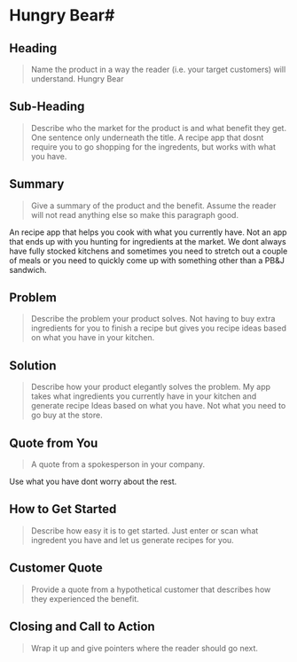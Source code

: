    # Hungry Bear#

<!--
> This material was originally posted [here](http://www.quora.com/What-is-Amazons-approach-to-product-development-and-product-management). It is reproduced here for posterities sake.

There is an approach called "working backwards" that is widely used at Amazon. They work backwards from the customer, rather than starting with an idea for a product and trying to bolt customers onto it. While working backwards can be applied to any specific product decision, using this approach is especially important when developing new products or features.

For new initiatives a product manager typically starts by writing an internal press release announcing the finished product. The target audience for the press release is the new/updated product's customers, which can be retail customers or internal users of a tool or technology. Internal press releases are centered around the customer problem, how current solutions (internal or external) fail, and how the new product will blow away existing solutions.

If the benefits listed don't sound very interesting or exciting to customers, then perhaps they're not (and shouldn't be built). Instead, the product manager should keep iterating on the press release until they've come up with benefits that actually sound like benefits. Iterating on a press release is a lot less expensive than iterating on the product itself (and quicker!).

If the press release is more than a page and a half, it is probably too long. Keep it simple. 3-4 sentences for most paragraphs. Cut out the fat. Don't make it into a spec. You can accompany the press release with a FAQ that answers all of the other business or execution questions so the press release can stay focused on what the customer gets. My rule of thumb is that if the press release is hard to write, then the product is probably going to suck. Keep working at it until the outline for each paragraph flows.

Oh, and I also like to write press-releases in what I call "Oprah-speak" for mainstream consumer products. Imagine you're sitting on Oprah's couch and have just explained the product to her, and then you listen as she explains it to her audience. That's "Oprah-speak", not "Geek-speak".

Once the project moves into development, the press release can be used as a touchstone; a guiding light. The product team can ask themselves, "Are we building what is in the press release?" If they find they're spending time building things that aren't in the press release (overbuilding), they need to ask themselves why. This keeps product development focused on achieving the customer benefits and not building extraneous stuff that takes longer to build, takes resources to maintain, and doesn't provide real customer benefit (at least not enough to warrant inclusion in the press release).
 -->

## Heading ##
  > Name the product in a way the reader (i.e. your target customers) will understand.
  Hungry Bear

## Sub-Heading ##
  > Describe who the market for the product is and what benefit they get. One sentence only underneath the title.
  A recipe app that dosnt require you to go shopping for the ingredents, but works with what you have.

## Summary ##
  > Give a summary of the product and the benefit. Assume the reader will not read anything else so make this paragraph good.

  An recipe app that helps you cook with what you currently have. Not an app that ends up with you hunting for ingredients at the market.
  We dont always have fully stocked kitchens and sometimes you need to stretch out a couple of meals or you need to quickly come up with something other than a PB&J sandwich.

## Problem ##
  > Describe the problem your product solves.
  Not having to buy extra ingredients for you to finish a recipe but gives you recipe ideas based on what you have in your kitchen.


## Solution ##
  > Describe how your product elegantly solves the problem.
  My app takes what ingredients you currently have in your kitchen and generate recipe Ideas based on what you have. Not what you need to go buy at the store.


## Quote from You ##
  > A quote from a spokesperson in your company.

  Use what you have dont worry about the rest.

## How to Get Started ##
  > Describe how easy it is to get started.
  Just enter or scan what ingredent you have and let us generate recipes for you.

## Customer Quote ##
  > Provide a quote from a hypothetical customer that describes how they experienced the benefit.

## Closing and Call to Action ##
  > Wrap it up and give pointers where the reader should go next.
